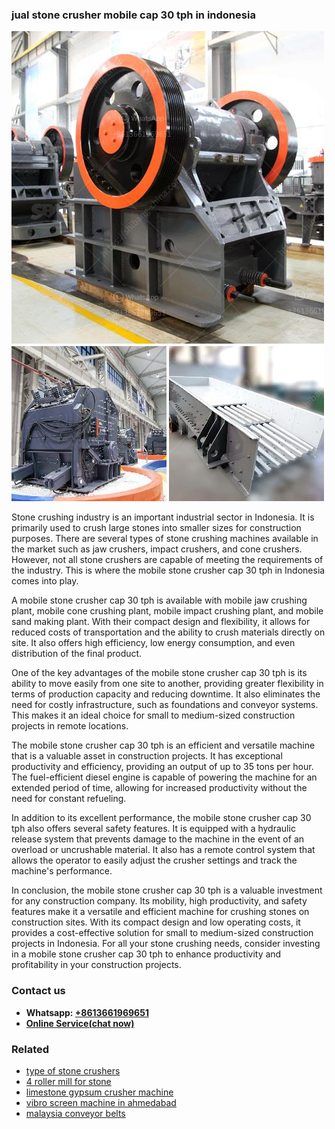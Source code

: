 <h3>jual stone crusher mobile cap 30 tph in indonesia</h3><img src='1706753789.jpg' alt=''><p>Stone crushing industry is an important industrial sector in Indonesia. It is primarily used to crush large stones into smaller sizes for construction purposes. There are several types of stone crushing machines available in the market such as jaw crushers, impact crushers, and cone crushers. However, not all stone crushers are capable of meeting the requirements of the industry. This is where the mobile stone crusher cap 30 tph in Indonesia comes into play.</p><p>A mobile stone crusher cap 30 tph is available with mobile jaw crushing plant, mobile cone crushing plant, mobile impact crushing plant, and mobile sand making plant. With their compact design and flexibility, it allows for reduced costs of transportation and the ability to crush materials directly on site. It also offers high efficiency, low energy consumption, and even distribution of the final product.</p><p>One of the key advantages of the mobile stone crusher cap 30 tph is its ability to move easily from one site to another, providing greater flexibility in terms of production capacity and reducing downtime. It also eliminates the need for costly infrastructure, such as foundations and conveyor systems. This makes it an ideal choice for small to medium-sized construction projects in remote locations.</p><p>The mobile stone crusher cap 30 tph is an efficient and versatile machine that is a valuable asset in construction projects. It has exceptional productivity and efficiency, providing an output of up to 35 tons per hour. The fuel-efficient diesel engine is capable of powering the machine for an extended period of time, allowing for increased productivity without the need for constant refueling.</p><p>In addition to its excellent performance, the mobile stone crusher cap 30 tph also offers several safety features. It is equipped with a hydraulic release system that prevents damage to the machine in the event of an overload or uncrushable material. It also has a remote control system that allows the operator to easily adjust the crusher settings and track the machine's performance.</p><p>In conclusion, the mobile stone crusher cap 30 tph is a valuable investment for any construction company. Its mobility, high productivity, and safety features make it a versatile and efficient machine for crushing stones on construction sites. With its compact design and low operating costs, it provides a cost-effective solution for small to medium-sized construction projects in Indonesia. For all your stone crushing needs, consider investing in a mobile stone crusher cap 30 tph to enhance productivity and profitability in your construction projects.</p><h3>Contact us</h3><ul><li><strong>Whatsapp:&nbsp;<a href="https://wa.me/8613661969651">+8613661969651</a></strong></li><li><a href="https://swt.shibang-china.com/?git&amp;zhl&amp;jual stone crusher mobile cap 30 tph in indonesia"><strong>Online Service(chat now)</strong></a></li></ul><h3>Related</h3><ul><li><a href='type of stone crushers.md'>type of stone crushers</a></li><li><a href='4 roller mill for stone.md'>4 roller mill for stone</a></li><li><a href='limestone gypsum crusher machine.md'>limestone gypsum crusher machine</a></li><li><a href='vibro screen machine in ahmedabad.md'>vibro screen machine in ahmedabad</a></li><li><a href='malaysia conveyor belts.md'>malaysia conveyor belts</a></li></ul>